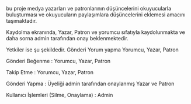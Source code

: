 bu proje medya yazarları ve patronlarının düşüncelerini okuyucularla buluşturması ve okuyucuların paylaşımlara düşüncelerini eklemesi amacını taşımaktadır.

Kaydolma ekranında, Yazar, Patron ve yorumcu sıfatıyla kaydolunmakta ve daha sorna admin tarafından onay beklenmektedir.

Yetkiler ise şu şekildedir.
Gönderi Yorum yapma  Yorumcu, Yazar, Patron

Gönderi Beğenme : Yorumcu, Yazar, Patron

Takip Etme : Yorumcu, Yazar, Patron

Gönderi Yapma : Üyeliği admin tarafından onaylanmış Yazar ve Patron

Kullanıcı İşlemleri (Silme, Onaylama) : Admin




